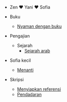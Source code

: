 - Zen ❤️ Yani ❤️ Sofia

- Buku
  - [Nyaman dengan buku](/buku/nyaman-dengan-buku)
- Pengajian
  - Sejarah 
    - [Sejarah arab](/sejarah/sejarah-arab)
- Sofia kecil
  - [Menanti](/sofia-kecil/menanti "Menanti sang buah hati")
- Skripsi
  - [Menyiapkan referensi](/skripsi/referensi)
  - [Pendadaran](/skripsi/pendadaran)